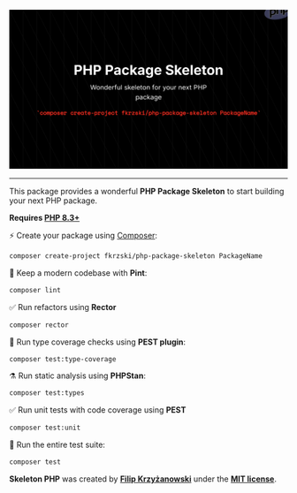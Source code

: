 <p align="center">
    <img src="./art/banner.png" alt="Fkrzski PHP Package Skeleton"/>
</p>

------
This package provides a wonderful **PHP Package Skeleton** to start building your next PHP package.

**Requires [PHP 8.3+](https://php.net/releases/)**

⚡️ Create your package using [Composer](https://getcomposer.org):

```bash
composer create-project fkrzski/php-package-skeleton PackageName
```

🧹 Keep a modern codebase with **Pint**:
```bash
composer lint
```

✅ Run refactors using **Rector**
```bash
composer rector
```

🧪 Run type coverage checks using **PEST plugin**:
```bash
composer test:type-coverage
```

⚗️ Run static analysis using **PHPStan**:
```bash
composer test:types
```

✅ Run unit tests with code coverage using **PEST**
```bash
composer test:unit
```

🚀 Run the entire test suite:
```bash
composer test
```

**Skeleton PHP** was created by **[Filip Krzyżanowski](https://linkedin.com/in/fkrzski)** under the **[MIT license](https://opensource.org/licenses/MIT)**.
